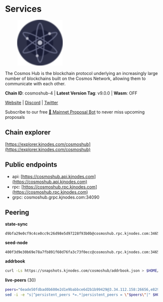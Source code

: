 # Services

<figure><img src="https://raw.githubusercontent.com/kj89/cosmos-images/main/logos/cosmoshub.png" width="150" alt=""><figcaption></figcaption></figure>

The Cosmos Hub is the blockchain protocol underlying an  increasingly large number of blockchains built on the  Cosmos Network, allowing them to communicate with each other.

**Chain ID**: cosmoshub-4 | **Latest Version Tag**: v9.0.0 | **Wasm**: OFF

[Website](https://hub.cosmos.network) | [Discord](https://discord.gg/cosmosnetwork) | [Twitter](https://twitter.com/cosmoshub)



Subscribe to our free [🤖 Mainnet Proposal Bot](https://t.me/kjnodes_proposal_bot) to never miss upcoming proposals


## Chain explorer
[https://explorer.kjnodes.com/cosmoshub](https://explorer.kjnodes.com/cosmoshub)

## Public endpoints

* api: [https://cosmoshub.api.kjnodes.com](https://cosmoshub.api.kjnodes.com)
* rpc: [https://cosmoshub.rpc.kjnodes.com](https://cosmoshub.rpc.kjnodes.com)
* grpc: cosmoshub.grpc.kjnodes.com:34090

## Peering

**state-sync**

```text
d9bfa29e0cf9c4ce0cc9c26d98e5d97228f93b0b@cosmoshub.rpc.kjnodes.com:34656
```

**seed-node**

```text
400f3d9e30b69e78a7fb891f60d76fa3c73f0ecc@cosmoshub.rpc.kjnodes.com:34659
```

**addrbook**
```bash
curl -Ls https://snapshots.kjnodes.com/cosmoshub/addrbook.json > $HOME/.gaia/config/addrbook.json
```

**live-peers** (30)
```bash
peers="6eade50fdbad0b600e2d1e9babbce6d2b1b99429@3.34.112.158:26656,e829d4764a5cecc44b3414777853b34407b36601@185.16.39.179:26656,47d821be546d8658b8cfb29f0d071e68228c6f0d@148.251.192.140:26656,213857e741833d17275ea559bb2d0342398cec99@35.245.206.45:26656,e3f76b923d03fc99510b31049144e22d8f0f0587@65.108.193.249:2010,c124ce0b508e8b9ed1c5b6957f362225659b5343@169.155.44.11:26656,62da9d5bc8768e84400941a1195f47bac90fcf97@35.210.106.206:26656,b6b9bc1a0c18d12be759111bb3a0d9a8958120c7@57.128.20.184:26656,e0ab6c5cc86959853f499236b8297344802ac5f4@5.161.139.201:26656,0eeb20e044d632b279e67f2fe91f50e4fceab1fd@159.223.223.84:26656,1da54d20c7339713f1d6d28dd2117087dd33d0ca@5.9.59.145:26656,ca5011c44fd74d95e7fca487c69e301df195750c@65.108.122.246:26726,f05ddce65f1e75babe01d05fef1bce5d8ffe0972@54.177.181.170:26656,ee767901f4a7eaf44603ef0a5b6e5edac118ba1e@74.118.136.149:26656,1279eae188599463661c3e2b9ab492615a6d7079@65.108.235.32:2010,e726816f42831689eab9378d5d577f1d06d25716@23.88.22.1:26656,fe21dd474640247888fc7c4dce82da8da08a8bfd@135.181.113.227:26656,0255a6594d169ea042a3a3694f279daf2eb7ab4a@103.126.158.30:26656,993d38129fcb402cb9733a0f6a9798f6d1a8f8ed@15.235.51.48:26656,1cce99042f884d669e7287e3e362bff8e385c63e@46.4.79.183:26726,2532ad5b2f93fd521e97dbc3562db711df4bd763@65.109.88.70:26656,9e14c8c48776a789f7029e88c260b2a6cbbf1417@35.212.85.141:26656,b79e1d3a621bdafd3a8d9a49dff8f4737d0bedc9@52.73.168.104:26656,803abd0b6b0478ab7f7e38dbda89902ca67f8778@65.21.90.137:11956,db7850e8e9bef0568904b7d5bcaec813e8e3d295@34.27.227.166:26656,c0e99d6797507c8ba3e97afda4400c9e9d986495@148.251.132.176:26656,ea1779f3c46730e98727fbc0499ba45b31a40ce0@95.216.16.205:14956,9edd51012df3a09395a48eb68a84723d6308e08c@35.212.116.100:26656,6f473f7156b9e0a460f5ab9d5b8bba2412058974@93.159.134.156:36656,d9bfa29e0cf9c4ce0cc9c26d98e5d97228f93b0b@65.109.88.38:34656"
sed -i -e "s|^persistent_peers *=.*|persistent_peers = \"$peers\"|" $HOME/.gaia/config/config.toml
```
